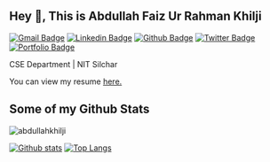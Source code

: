 <!--
**abdullahkhilji/abdullahkhilji** is a ✨ _special_ ✨ repository because its `README.md` (this file) appears on your GitHub profile.

Here are some ideas to get you started:

- 🔭 I’m currently working on ...
- 🌱 I’m currently learning ...
- 👯 I’m looking to collaborate on ...
- 🤔 I’m looking for help with ...
- 💬 Ask me about ...
- 📫 How to reach me: ...
- 😄 Pronouns: ...
- ⚡ Fun fact: ...
-->

## Hey 👋, This is Abdullah Faiz Ur Rahman Khilji
[![Gmail Badge](https://img.shields.io/badge/-abdullah_ug@cse.nits.ac.in-c14438?style=flat&logo=Gmail&logoColor=white&link=mailto:abdullah_ug@cse.nits.ac.in)](mailto:abdullah_ug@cse.nits.ac.in) 
[![Linkedin Badge](https://img.shields.io/badge/-abdullah1khilji-0072b1?style=flat&logo=Linkedin&logoColor=white&link=https://www.linkedin.com/in/abdullah1khilji/)](https://www.linkedin.com/in/abdullah1khilji/) [![Github Badge](https://img.shields.io/badge/-abdullahkhilji-grey?style=flat&logo=github&logoColor=white&link=https://github.com/abdullahkhilji/)](https://www.github.com/abdullahkhilji/) [![Twitter Badge](https://img.shields.io/badge/-abdullah1khilji-00acee?style=flat&logo=twitter&logoColor=white&link=https://twitter.com/abdullah1khilji/)](https://www.twitter.com/abdullah1khilji/) [![Portfolio Badge](https://img.shields.io/badge/portfolio-web-blue?style=flat&link=https://abdullahkhilji.github.io//)](https://abdullahkhilji.github.io//) <p align='left'>CSE Department | NIT Silchar</p><p align='left'> You can view my resume <a href='https://abdullahkhilji.github.io/resume.pdf ' target=_blank><u>here</u>.</a></p>
## Some of my Github Stats
<p align=left> <img src=https://komarev.com/ghpvc/?username=abdullahkhilji alt=abdullahkhilji /> </p>

[![Github stats](https://github-readme-stats.vercel.app/api?username=abdullahkhilji&show_icons=true&include_all_commits=true)](https://github.com/abdullahkhilji/)
[![Top Langs](https://github-readme-stats.vercel.app/api/top-langs/?username=abdullahkhilji&layout=compact)](https://github.com/abdullahkhilji/)


